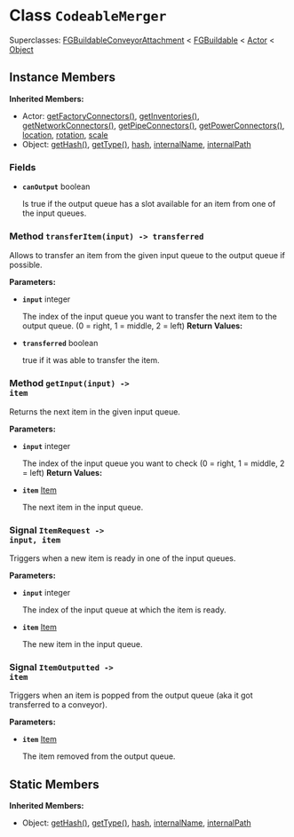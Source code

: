 # Class <code>CodeableMerger</code>

Superclasses: <a href="FGBuildableConveyorAttachment.md">FGBuildableConveyorAttachment</a> < <a href="FGBuildable.md">FGBuildable</a> < <a href="Actor.md">Actor</a> < <a href="Object.md">Object</a>


## Instance Members
<b>Inherited Members:</b>
- Actor: <a href="Actor.md#getFactoryConnectors">getFactoryConnectors()</a>, <a href="Actor.md#getInventories">getInventories()</a>, <a href="Actor.md#getNetworkConnectors">getNetworkConnectors()</a>, <a href="Actor.md#getPipeConnectors">getPipeConnectors()</a>, <a href="Actor.md#getPowerConnectors">getPowerConnectors()</a>, <a href="Actor.md#location">location</a>, <a href="Actor.md#rotation">rotation</a>, <a href="Actor.md#scale">scale</a>
- Object: <a href="Object.md#getHash">getHash()</a>, <a href="Object.md#getType">getType()</a>, <a href="Object.md#hash">hash</a>, <a href="Object.md#internalName">internalName</a>, <a href="Object.md#internalPath">internalPath</a>
### Fields
- <code><b>canOutput</b></code> boolean

  Is true if the output queue has a slot available for an item from one of the input queues.
### Method <code>transferItem(input) -> transferred</code>
Allows to transfer an item from the given input queue to the output queue if possible.

<b>Parameters:</b>

- <code><b>input</b></code> integer

  The index of the input queue you want to transfer the next item to the output queue. (0 = right, 1 = middle, 2 = left)
<b>Return Values:</b>

- <code><b>transferred</b></code> boolean

  true if it was able to transfer the item.
### Method <code>getInput(input) -> item</code>
Returns the next item in the given input queue.

<b>Parameters:</b>

- <code><b>input</b></code> integer

  The index of the input queue you want to check (0 = right, 1 = middle, 2 = left)
<b>Return Values:</b>

- <code><b>item</b></code> <a href="../structs/Item.md">Item</a>

  The next item in the input queue.
### Signal <code>ItemRequest -> input, item</code>
Triggers when a new item is ready in one of the input queues.

<b>Parameters:</b>

- <code><b>input</b></code> integer

  The index of the input queue at which the item is ready.
- <code><b>item</b></code> <a href="../structs/Item.md">Item</a>

  The new item in the input queue.
### Signal <code>ItemOutputted -> item</code>
Triggers when an item is popped from the output queue (aka it got transferred to a conveyor).

<b>Parameters:</b>

- <code><b>item</b></code> <a href="../structs/Item.md">Item</a>

  The item removed from the output queue.
## Static Members
<b>Inherited Members:</b>
- Object: <a href="Object.md#getHash">getHash()</a>, <a href="Object.md#getType">getType()</a>, <a href="Object.md#hash">hash</a>, <a href="Object.md#internalName">internalName</a>, <a href="Object.md#internalPath">internalPath</a>